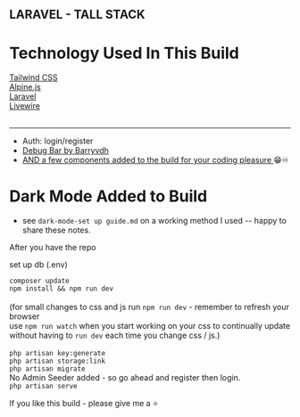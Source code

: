 ## LARAVEL - TALL STACK
<h1>Technology Used In This Build</h1>
<a href="https://tailwindcss.com">Tailwind CSS</a> 
<br>
<a href="https://github.com/alpinejs/alpine">Alpine.js</a> 
<br>
<a href="https://laravel.com">Laravel</a> 
<br>
<a href="https://laravel-livewire.com">Livewire</a> 
<br>
<br>
<hr>

* Auth: login/register
* <a href="https://github.com/barryvdh/laravel-debugbar"> Debug Bar by Barryvdh </a>
* <a href="https://github.com/AiFxApp"> AND a few components added to the build for your coding pleasure </a> 😁♾️

# Dark Mode Added to Build
* see `dark-mode-set up guide.md` on a working method I used -- happy to share these notes. 

After you have the repo

set up db (.env)

`composer update` 
<br>
`npm install && npm run dev` 
<br><br>
(for small changes to css and js run `npm run dev` - remember to refresh your browser 
<br>
use `npm run watch` when you start working on your css to continually update without having to `run dev` each time you change css / js.) 
<br><br>
`php artisan key:generate` 
<br>
`php artisan storage:link` 
<br>
`php artisan migrate` 
<br>
No Admin Seeder added - so go ahead and register then login. 
<br>
`php artisan serve` 
<br>
    
 If you like this build - please give me a ⭐




